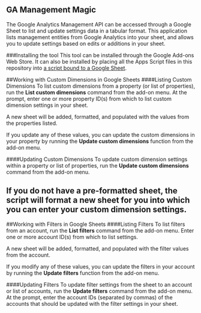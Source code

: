 GA Management Magic
---------
The Google Analytics Management API can be accessed through a Google Sheet to list and update settings data in a tabular format. This application lists management entities from Google Analytics into your sheet, and allows you to update settings based on edits or additions in your sheet.

###Installing the tool
This tool can be installed through the Google Add-ons Web Store. It can also be installed by placing all the Apps Script files in this repository into [a script bound to a Google Sheet](https://developers.google.com/apps-script/guides/bound).

##Working with Custom Dimensions in Google Sheets
####Listing Custom Dimensions
To list custom dimensions from a property (or list of properties), run the __List custom dimensions__ command from the add-on menu. At the prompt, enter one or more property ID(s) from which to list custom dimension settings in your sheet.

A new sheet will be added, formatted, and populated with the values from the properties listed.

If you update any of these values, you can update the custom dimensions in your property by running the __Update custom dimensions__ function from the add-on menu.

####Updating Custom Dimensions
To update custom dimension settings within a property or list of properties, run the __Update custom dimensions__ command from the add-on menu.

If you do not have a pre-formatted sheet, the script will format a new sheet for you into which you can enter your custom dimension settings.
---------
##Working with Filters in Google Sheets
####Listing Filters
To list filters from an account, run the __List filters__ command from the add-on menu. Enter one or more account ID(s) from which to list settings.

A new sheet will be added, formatted, and populated with the filter values from the account.

If you modify any of these values, you can update the filters in your account by running the __Update filters__ function from the add-on menu.

####Updating Filters
To update filter settings from the sheet to an account or list of accounts, run the __Update filters__ command from the add-on menu. At the prompt, enter the account IDs (separated by commas) of the accounts that should be updated with the filter settings in your sheet.